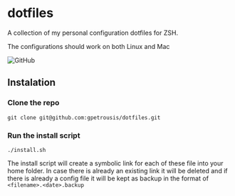 # dotfiles
A collection of my personal configuration dotfiles for ZSH.

The configurations should work on both Linux and Mac

![GitHub](https://img.shields.io/github/license/gpetrousis/foodjammingui.svg)

## Instalation

### Clone the repo
`git clone git@github.com:gpetrousis/dotfiles.git`

### Run the install script
`./install.sh`

The install script will create a symbolic link for each of these file into your home folder.
In case there is already an existing link it will be deleted and if there is already a config file it will be kept as backup in the format of `<filename>.<date>.backup`